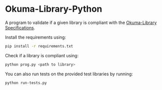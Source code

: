 # Okuma-Library-Python

A program to validate if a given library is compliant with the [Okuma-Library Specifications](https://github.com/Okuma-Reader/Okuma-Library-Specs).

Install the requirements using:

```bash
pip install -r requirements.txt
```

Check if a library is compliant using:

```bash
python prog.py <path to library>
```

You can also run tests on the provided test libraries by running:

```bash
python run-tests.py
```
